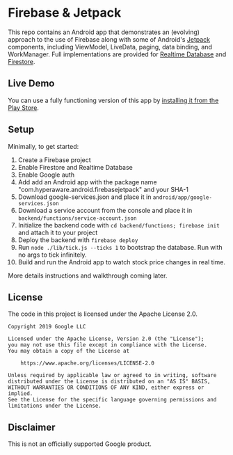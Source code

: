 # Firebase & Jetpack

This repo contains an Android app that demonstrates an (evolving) approach to
the use of Firebase along with some of Android's [Jetpack][2] components,
including ViewModel, LiveData, paging, data binding, and WorkManager.  Full
implementations are provided for [Realtime Database][3] and [Firestore][4].

## Live Demo

You can use a fully functioning version of this app by [installing it from the Play Store][1].

## Setup

Minimally, to get started:

1. Create a Firebase project
1. Enable Firestore and Realtime Database
1. Enable Google auth
1. Add add an Android app with the package name "com.hyperaware.android.firebasejetpack" and your SHA-1
1. Download google-services.json and place it in `android/app/google-services.json`
1. Download a service account from the console and place it in `backend/functions/service-account.json`
1. Initialize the backend code with `cd backend/functions; firebase init` and attach it to your project
1. Deploy the backend with `firebase deploy`
1. Run `node ./lib/tick.js --ticks 1` to bootstrap the database. Run with no args to tick infinitely.
1. Build and run the Android app to watch stock price changes in real time.

More details instructions and walkthrough coming later.

## License

The code in this project is licensed under the Apache License 2.0.

```text
Copyright 2019 Google LLC
 
Licensed under the Apache License, Version 2.0 (the "License");
you may not use this file except in compliance with the License.
You may obtain a copy of the License at
 
    https://www.apache.org/licenses/LICENSE-2.0
 
Unless required by applicable law or agreed to in writing, software
distributed under the License is distributed on an "AS IS" BASIS,
WITHOUT WARRANTIES OR CONDITIONS OF ANY KIND, either express or implied.
See the License for the specific language governing permissions and
limitations under the License.
```

## Disclaimer

This is not an officially supported Google product.


[1]: https://play.google.com/store/apps/details?id=com.hyperaware.android.firebasejetpack
[2]: https://developer.android.com/jetpack/
[3]: https://firebase.google.com/docs/database/
[4]: https://firebase.google.com/docs/firestore/
